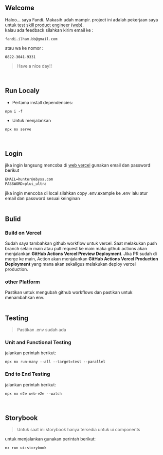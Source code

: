 ## Welcome
Haloo... saya Fandi. Makasih udah mampir.  project ini adalah pekerjaan saya untuk [test skill product engineer (web)](./zot_skill_test_frontend_product_engineer.pdf).
<br/>kalau ada feedback silahkan kirim email ke :
```
fandi.ilham.bb@gmail.com
```
atau wa ke nomor :
```
0822-3041-9331
```

> Have a nice day!!
<br/>

## Run Localy
- Pertama install dependencies:
```
npm i -f
```
- Untuk menjalankan
```
npx nx serve
```
<br/>

## Login
jika ingin langsung mencoba di [web vercel](https://zot-envelope.vercel.app/) gunakan email dan password berikut
```md
EMAIL=hunter@abyss.com
PASSWORD=plus_ultra
```
jika ingin mencoba di local silahkan copy .env.example ke .env lalu atur email dan password sesuai keinginan
<br/>
<br/>
## Bulid
### Build on Vercel
Sudah saya tambahkan github workflow untuk vercel. Saat melakukan push branch selain main atau pull request ke main maka github actions akan menjalankan **GitHub Actions Vercel Preview Deployment**. Jika PR sudah di merge ke main, Action akan menjalankan **GitHub Actions Vercel Production Deployment** yang mana akan sekaligus melakukan deploy vercel production.
### other Platform
Pastikan untuk mengubah github workflows dan pastikan untuk menambahkan env.
<br/>
<br/>
## Testing
> Pastikan .env sudah ada
### Unit and Functional Testing
jalankan perintah berikut:
```
npx nx run-many --all --target=test --parallel
```
### End to End Testing
jalankan perintah berikut:
```
npx nx e2e web-e2e --watch
```

<br/>

## Storybook
> Untuk saat ini storybook hanya tersedia untuk ui components

untuk menjalankan gunakan perintah berikut:
```
nx run ui:storybook
```
